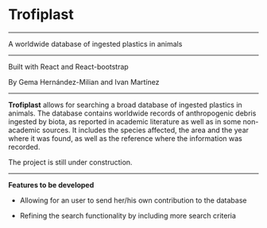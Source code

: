 # Trofiplast 

---

A worldwide database of ingested plastics in animals

---
Built with React and React-bootstrap

By Gema Hernández-Milian and Ivan Martínez 

---

**Trofiplast** allows for searching a broad database of ingested plastics in animals. The database contains worldwide records of anthropogenic debris ingested by biota, as reported in academic literature as well as in some non-academic sources. It includes the species affected, the area and the year where it was found, as well as the reference where the information was recorded.

The project is still under construction. 

---

**Features to be developed**
 
* Allowing for an user to send her/his own contribution to the database

* Refining the search functionality by including more search criteria
